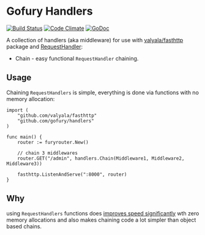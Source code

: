 # Gofury Handlers

[![Build Status](https://snap-ci.com/gofury/fasthttpchain/branch/master/build_image)](https://snap-ci.com/gofury/fasthttpchain/branch/master)
[![Code Climate](https://codeclimate.com/github/gofury/fasthttpchain/badges/gpa.svg)](https://codeclimate.com/github/gofury/handlers)
[![GoDoc](http://godoc.org/github.com/gofury/handlers?status.png)](http://godoc.org/github.com/gofury/handlers)

A collection of handlers (aka middleware) for use with [valyala/fasthttp][fasthttp] package and [RequestHandler][requestHandler]:

 * Chain - easy functional `RequestHandler` chaining.

## Usage

Chaining `RequestHandlers` is simple, everything is done via functions with no memory allocation:

```
import (
    "github.com/valyala/fasthttp"
    "github.com/gofury/handlers"
)

func main() {
	router := furyrouter.New()

	// chain 3 middlewares 
    router.GET("/admin", handlers.Chain(Middleware1, Middleware2, Middleware3))

    fasthttp.ListenAndServe(":8000", router)
}
```

## Why
using `RequestHandlers` functions does [improves speed significantly][performance] wth zero memory allocations 
and also makes chaining code a lot simpler than object based chains.

[fasthttp]:			https://github.com/valyala/fasthttp
[requestHandler]:   https://godoc.org/github.com/valyala/fasthttp#RequestHandler 
[performance]:      https://github.com/valyala/fasthttp#switching-from-nethttp-to-fasthttp
[godoc]:			https://godoc.org/github.com/gofury/fasthttpchain